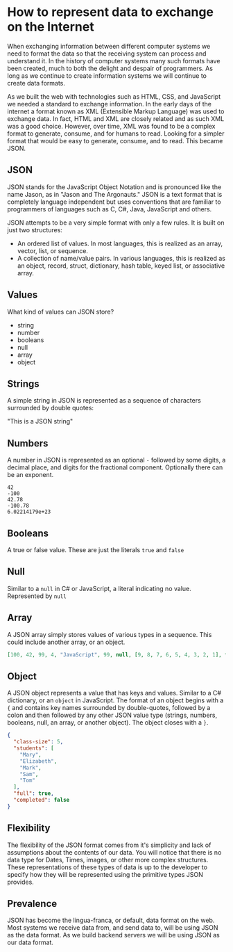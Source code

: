 # How to represent data to exchange on the Internet

When exchanging information between different computer systems we need to format the data so that the receiving system can process and understand it. In the history of computer systems many such formats have been created, much to both the delight and despair of programmers. As long as we continue to create information systems we will continue to create data formats.

As we built the web with technologies such as HTML, CSS, and JavaScript we needed a standard to exchange information. In the early days of the internet a format known as XML (Extensible Markup Language) was used to exchange data. In fact, HTML and XML are closely related and as such XML was a good choice. However, over time, XML was found to be a complex format to generate, consume, and for humans to read. Looking for a simpler format that would be easy to generate, consume, and to read. This became JSON.

## JSON

JSON stands for the JavaScript Object Notation and is pronounced like the name Jason, as in "Jason and The Argonauts." JSON is a text format that is completely language independent but uses conventions that are familiar to programmers of languages such as C, C#, Java, JavaScript and others.

JSON attempts to be a very simple format with only a few rules. It is built on just two structures:

- An ordered list of values. In most languages, this is realized as an array, vector, list, or sequence.
- A collection of name/value pairs. In various languages, this is realized as an object, record, struct, dictionary, hash table, keyed list, or associative array.

## Values

What kind of values can JSON store?

- string
- number
- booleans
- null
- array
- object

## Strings

A simple string in JSON is represented as a sequence of characters surrounded by double quotes:

"This is a JSON string"

## Numbers

A number in JSON is represented as an optional `-` followed by some digits, a decimal place, and digits for the fractional component. Optionally there can be an exponent.

```
42
-100
42.78
-100.78
6.02214179e+23
```

## Booleans

A true or false value. These are just the literals `true` and `false`

## Null

Similar to a `null` in C# or JavaScript, a literal indicating no value. Represented by `null`

## Array

A JSON array simply stores values of various types in a sequence. This could include another array, or an object.

```json
[100, 42, 99, 4, "JavaScript", 99, null, [9, 8, 7, 6, 5, 4, 3, 2, 1], false, { "score": 100 }]
```

## Object

A JSON object represents a value that has keys and values. Similar to a C# dictionary, or an `object` in JavaScript. The format of an object begins with a `{` and contains key names surrounded by double-quotes, followed by a colon and then followed by any other JSON value type (strings, numbers, booleans, null, an array, or another object). The object closes with a `}`.

```JSON
{
  "class-size": 5,
  "students": [
    "Mary",
    "Elizabeth",
    "Mark",
    "Sam",
    "Tom"
  ],
  "full": true,
  "completed": false
}
```

## Flexibility

The flexibility of the JSON format comes from it's simplicity and lack of assumptions about the contents of our data. You will notice that there is no data type for Dates, Times, images, or other more complex structures. These representations of these types of data is up to the developer to specify how they will be represented using the primitive types JSON provides.

## Prevalence

JSON has become the lingua-franca, or default, data format on the web. Most systems we receive data from, and send data to, will be using JSON as the data format. As we build backend servers we will be using JSON as our data format.
